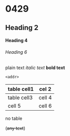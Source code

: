 # 0429

## Heading 2

#### Heading 4

###### Heading 6

plain text
*italic text*
__bold text__

`<addr>`

table cell1 | cel 2
-|-
table cell3 | cell 4
cell 5 | cell 6

no table

(~~any text~~)
